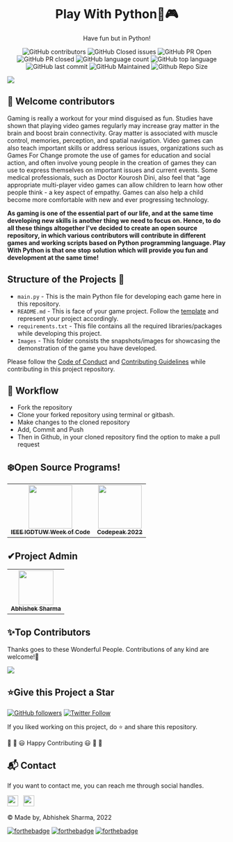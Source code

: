 <div align="center">
  <h1>Play With Python🎲🎮</h1>
  <p> Have fun but in Python! </p>
</div>

<div align="center">

![GitHub contributors](https://img.shields.io/github/contributors/abhisheks008/Play-With-Python?style=for-the-badge&color=blue)
![GitHub Closed issues](https://img.shields.io/github/issues-closed-raw/abhisheks008/Play-With-Python?style=for-the-badge&color=brightgreen)
![GitHub PR Open](https://img.shields.io/github/issues-pr/abhisheks008/Play-With-Python?style=for-the-badge&color=aqua)
![GitHub PR closed](https://img.shields.io/github/issues-pr-closed-raw/abhisheks008/Play-With-Python?style=for-the-badge&color=blue)
![GitHub language count](https://img.shields.io/github/languages/count/abhisheks008/Play-With-Python?style=for-the-badge&color=brightgreen)
![GitHub top language](https://img.shields.io/github/languages/top/abhisheks008/Play-With-Python?style=for-the-badge&color=aqua)
![GitHub last commit](https://img.shields.io/github/last-commit/abhisheks008/Play-With-Python?style=for-the-badge&color=blue)
![GitHub Maintained](https://img.shields.io/badge/Maintained%3F-yes-brightgreen.svg?style=for-the-badge)
![Github Repo Size](https://img.shields.io/github/repo-size/abhisheks008/Play-With-Python?style=for-the-badge&color=aqua)

</div>

<img src="https://github.com/abhisheks008/Play-With-Python/blob/main/Assets/Navy%20%26%20Yellow%20Modern%20Business%20Facebook%20Cover.png">

## 🔴 Welcome contributors
Gaming is really a workout for your mind disguised as fun. Studies have shown that playing video games regularly may increase gray matter in the brain and boost brain connectivity. Gray matter is associated with muscle control, memories, perception, and spatial navigation. Video games can also teach important skills or address serious issues, organizations such as Games For Change promote the use of games for education and social action, and often involve young people in the creation of games they can use to express themselves on important issues and current events. Some medical professionals, such as Doctor Kourosh Dini, also feel that “age appropriate multi-player video games can allow children to learn how other people think - a key aspect of empathy. Games can also help a child become more comfortable with new and ever progressing technology.
</br>

**As gaming is one of the essential part of our life, and at the same time developing new skills is another thing we need to focus on. Hence, to do all these things altogether I've decided to create an open source repository, in which various contributors will contribute in different games and working scripts based on Python programming language. Play With Python is that one stop solution which will provide you fun and development at the same time!**


## Structure of the Projects 📝
- `main.py` - This is the main Python file for developing each game here in this repository.
- `README.md` - This is face of your game project. Follow the [template](https://github.com/abhisheks008/Play-With-Python/blob/main/.github/readme_template.md) and represent your project accordingly.
- `requirements.txt` - This file contains all the required libraries/packages while developing this project.
- `Images` - This folder consists the snapshots/images for showcasing the demonstration of the game you have developed.

Please follow the [Code of Conduct](https://github.com/abhisheks008/Play-With-Python/blob/main/Code_of_conduct.md) and [Contributing Guidelines](https://github.com/abhisheks008/Play-With-Python/blob/main/CONTRIBUTING.md) while contributing in this project repository.


## 🧮 Workflow
- Fork the repository
- Clone your forked repository using terminal or gitbash.
- Make changes to the cloned repository
- Add, Commit and Push
- Then in Github, in your cloned repository find the option to make a pull request


## ❄️Open Source Programs!
<table>
<tr>
 <td align="center">
<a href="https://linktr.ee/ieee_igdtuw"><img src="https://media-exp1.licdn.com/dms/image/C510BAQFkiMnZdSk7UQ/company-logo_200_200/0/1550238156175?e=1675900800&v=beta&t=nqzDjqYuKHqNqagVusmoJeSTzhsYY6-QUy970s7rWlU" width=100px height=100px /><br /><sub><b>IEEE IGDTUW Week of Code</b></sub></a>
 </td>
 <td align="center">
<a href="https://www.codepeak.tech/"><img src="https://github.com/World-of-ML/Play-With-Python/blob/main/Assets/Screenshot%202022-12-02%20190456.png" width=100px height=100px /><br /><sub><b>Codepeak 2022</b></sub></a>
 </td>
</tr>
</table>



<h2>✔Project Admin</h2>

<table>
  <tr>
<td align="center"><a href="https://github.com/abhisheks008"><img src="https://avatars.githubusercontent.com/u/68724349?v=4" width="80px;" alt=""/><br /><sub><b>Abhishek Sharma</b></sub></a></td>
  </tr>
</table>

<h2>✨Top Contributors</h2>   

Thanks goes to these Wonderful People. Contributions of any kind are welcome!🚀 

<!-- ALL-CONTRIBUTORS-LIST:START - Do not remove or modify this section, -->
<!-- prettier-ignore-start -->
<!-- markdownlint-disable -->

<a href="https://github.com/abhisheks008/Play-With-Python/graphs/contributors">
  <img src="https://contrib.rocks/image?repo=abhisheks008/Play-With-Python" />
</a>

<!-- markdownlint-enable -->
<!-- prettier-ignore-end -->
<!-- ALL-CONTRIBUTORS-LIST:END -->




<h2>⭐Give this Project a Star</h2>

[![GitHub followers](https://img.shields.io/github/followers/abhisheks008.svg?label=Follow%20@abhisheks008&style=social)](https://github.com/abhisheks008/)  [![Twitter Follow](https://img.shields.io/twitter/follow/abhishek_py3?style=social)](https://twitter.com/abhishek_py3)

If you liked working on this project, do ⭐ and share this repository.

🎉 🎊 😃 Happy Contributing 😃 🎊 🎉

<h2>📬 Contact</h2>

If you want to contact me, you can reach me through social handles.

<a href="https://twitter.com/abhishek_py3"><img src="https://seeklogo.com/images/T/twitter-icon-circle-blue-logo-0902F48837-seeklogo.com.png" width="25"></img></a>&nbsp;&nbsp; <a href="https://www.linkedin.com/in/abhishek-sharma-aa06a9183/"><img src="https://www.felberpr.com/wp-content/uploads/linkedin-logo.png" width="25"></img></a>


© Made by, Abhishek Sharma, 2022


[![forthebadge](https://forthebadge.com/images/badges/built-with-love.svg)](https://forthebadge.com) [![forthebadge](https://forthebadge.com/images/badges/built-by-developers.svg)](https://forthebadge.com) [![forthebadge](https://forthebadge.com/images/badges/built-with-swag.svg)](https://forthebadge.com) 

